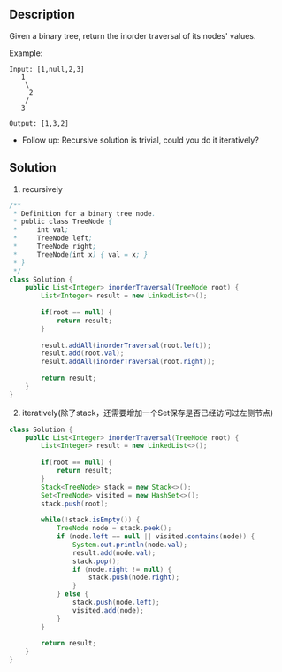 ## Description

Given a binary tree, return the inorder traversal of its nodes' values.

Example:
```
Input: [1,null,2,3]
   1
    \
     2
    /
   3

Output: [1,3,2]
```
- Follow up: Recursive solution is trivial, could you do it iteratively?

## Solution

1. recursively
```java
/**
 * Definition for a binary tree node.
 * public class TreeNode {
 *     int val;
 *     TreeNode left;
 *     TreeNode right;
 *     TreeNode(int x) { val = x; }
 * }
 */
class Solution {
    public List<Integer> inorderTraversal(TreeNode root) {
        List<Integer> result = new LinkedList<>();
        
        if(root == null) {
            return result;
        }
        
        result.addAll(inorderTraversal(root.left));
        result.add(root.val);
        result.addAll(inorderTraversal(root.right));
        
        return result;
    }
}
```

2. iteratively(除了stack，还需要增加一个Set保存是否已经访问过左侧节点)
```java
class Solution {
    public List<Integer> inorderTraversal(TreeNode root) {
        List<Integer> result = new LinkedList<>();
        
        if(root == null) {
            return result;
        }
        Stack<TreeNode> stack = new Stack<>();
        Set<TreeNode> visited = new HashSet<>();
        stack.push(root);
        
        while(!stack.isEmpty()) {
            TreeNode node = stack.peek();
            if (node.left == null || visited.contains(node)) {
                System.out.println(node.val);
                result.add(node.val);
                stack.pop();
                if (node.right != null) {
                    stack.push(node.right);
                }
            } else {
                stack.push(node.left);
                visited.add(node);
            }
        }
        
        return result;
    }
}
```
